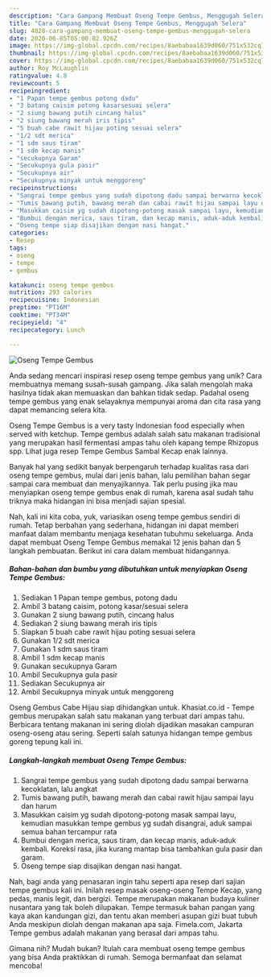 ```yaml
---
description: "Cara Gampang Membuat Oseng Tempe Gembus, Menggugah Selera"
title: "Cara Gampang Membuat Oseng Tempe Gembus, Menggugah Selera"
slug: 4028-cara-gampang-membuat-oseng-tempe-gembus-menggugah-selera
date: 2020-06-05T05:00:02.926Z
image: https://img-global.cpcdn.com/recipes/8aebabaa1639d060/751x532cq70/oseng-tempe-gembus-foto-resep-utama.jpg
thumbnail: https://img-global.cpcdn.com/recipes/8aebabaa1639d060/751x532cq70/oseng-tempe-gembus-foto-resep-utama.jpg
cover: https://img-global.cpcdn.com/recipes/8aebabaa1639d060/751x532cq70/oseng-tempe-gembus-foto-resep-utama.jpg
author: Roy McLaughlin
ratingvalue: 4.8
reviewcount: 5
recipeingredient:
- "1 Papan tempe gembus potong dadu"
- "3 batang caisim potong kasarsesuai selera"
- "2 siung bawang putih cincang halus"
- "2 siung bawang merah iris tipis"
- "5 buah cabe rawit hijau poting sesuai selera"
- "1/2 sdt merica"
- "1 sdm saus tiram"
- "1 sdm kecap manis"
- "secukupnya Garam"
- "Secukupnya gula pasir"
- "Secukupnya air"
- "Secukupnya minyak untuk menggoreng"
recipeinstructions:
- "Sangrai tempe gembus yang sudah dipotong dadu sampai berwarna kecoklatan, lalu angkat"
- "Tumis bawang putih, bawang merah dan cabai rawit hijau sampai layu dan harum"
- "Masukkan caisim yg sudah dipotong-potong masak sampai layu, kemudian masukkan tempe gembus yg sudah disangrai, aduk sampai semua bahan tercampur rata"
- "Bumbui dengan merica, saus tiram, dan kecap manis, aduk-aduk kembali. Koreksi rasa, jika kurang mantap bisa tambahkan gula pasir dan garam."
- "Oseng tempe siap disajikan dengan nasi hangat."
categories:
- Resep
tags:
- oseng
- tempe
- gembus

katakunci: oseng tempe gembus 
nutrition: 293 calories
recipecuisine: Indonesian
preptime: "PT16M"
cooktime: "PT34M"
recipeyield: "4"
recipecategory: Lunch

---
```



![Oseng Tempe Gembus](https://img-global.cpcdn.com/recipes/8aebabaa1639d060/751x532cq70/oseng-tempe-gembus-foto-resep-utama.jpg)

Anda sedang mencari inspirasi resep oseng tempe gembus yang unik? Cara membuatnya memang susah-susah gampang. Jika salah mengolah maka hasilnya tidak akan memuaskan dan bahkan tidak sedap. Padahal oseng tempe gembus yang enak selayaknya mempunyai aroma dan cita rasa yang dapat memancing selera kita.

Oseng Tempe Gembus is a very tasty Indonesian food especially when served with ketchup. Tempe gembus adalah salah satu makanan tradisional yang merupakan hasil fermentasi ampas tahu oleh kapang tempe Rhizopus spp. Lihat juga resep Tempe Gembus Sambal Kecap enak lainnya.

Banyak hal yang sedikit banyak berpengaruh terhadap kualitas rasa dari oseng tempe gembus, mulai dari jenis bahan, lalu pemilihan bahan segar sampai cara membuat dan menyajikannya. Tak perlu pusing jika mau menyiapkan oseng tempe gembus enak di rumah, karena asal sudah tahu triknya maka hidangan ini bisa menjadi sajian spesial.


Nah, kali ini kita coba, yuk, variasikan oseng tempe gembus sendiri di rumah. Tetap berbahan yang sederhana, hidangan ini dapat memberi manfaat dalam membantu menjaga kesehatan tubuhmu sekeluarga. Anda dapat membuat Oseng Tempe Gembus memakai 12 jenis bahan dan 5 langkah pembuatan. Berikut ini cara dalam membuat hidangannya.

<!--inarticleads1-->

##### Bahan-bahan dan bumbu yang dibutuhkan untuk menyiapkan Oseng Tempe Gembus:

1. Sediakan 1 Papan tempe gembus, potong dadu
1. Ambil 3 batang caisim, potong kasar/sesuai selera
1. Gunakan 2 siung bawang putih, cincang halus
1. Sediakan 2 siung bawang merah iris tipis
1. Siapkan 5 buah cabe rawit hijau poting sesuai selera
1. Gunakan 1/2 sdt merica
1. Gunakan 1 sdm saus tiram
1. Ambil 1 sdm kecap manis
1. Gunakan secukupnya Garam
1. Ambil Secukupnya gula pasir
1. Sediakan Secukupnya air
1. Ambil Secukupnya minyak untuk menggoreng


Oseng Gembus Cabe Hijau siap dihidangkan untuk. Khasiat.co.id - Tempe gembus merupakan salah satu makanan yang terbuat dari ampas tahu. Berbicara tentang makanan ini sering diolah dijadikan masakan campuran oseng-oseng atau sering. Seperti salah satunya hidangan tempe gembus goreng tepung kali ini. 

<!--inarticleads2-->

##### Langkah-langkah membuat Oseng Tempe Gembus:

1. Sangrai tempe gembus yang sudah dipotong dadu sampai berwarna kecoklatan, lalu angkat
1. Tumis bawang putih, bawang merah dan cabai rawit hijau sampai layu dan harum
1. Masukkan caisim yg sudah dipotong-potong masak sampai layu, kemudian masukkan tempe gembus yg sudah disangrai, aduk sampai semua bahan tercampur rata
1. Bumbui dengan merica, saus tiram, dan kecap manis, aduk-aduk kembali. Koreksi rasa, jika kurang mantap bisa tambahkan gula pasir dan garam.
1. Oseng tempe siap disajikan dengan nasi hangat.


Nah, bagi anda yang penasaran ingin tahu seperti apa resep dari sajian tempe gembus kali ini. Inilah resep masak oseng-oseng Tempe Kecap, yang pedas, manis legit, dan bergizi. Tempe merupakan makanan budaya kuliner nusantara yang tak boleh dilupakan. Tempe termasuk bahan pangan yang kaya akan kandungan gizi, dan tentu akan memberi asupan gizi buat tubuh Anda meskipun diolah dengan makanan apa saja. Fimela.com, Jakarta Tempe gembus adalah makanan yang berasal dari ampas tahu. 

Gimana nih? Mudah bukan? Itulah cara membuat oseng tempe gembus yang bisa Anda praktikkan di rumah. Semoga bermanfaat dan selamat mencoba!
